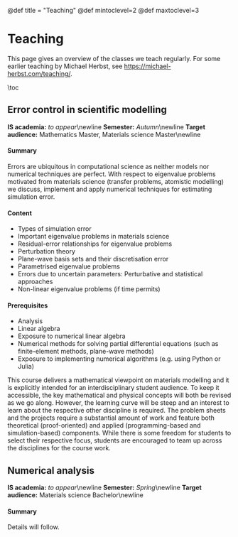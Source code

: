 @def title = "Teaching"
@def mintoclevel=2
@def maxtoclevel=3

# Teaching

This page gives an overview of the classes we teach regularly.
For some earlier teaching by Michael Herbst, see <https://michael-herbst.com/teaching/>.

\toc

## Error control in scientific modelling
**IS academia:** *to appear*\newline
**Semester:** *Autumn*\newline
**Target audience:** Mathematics Master, Materials science Master\newline

#### Summary
Errors are ubiquitous in computational science as neither models nor numerical
techniques are perfect. With respect to eigenvalue problems motivated from
materials science (transfer problems, atomistic modelling) we discuss,
implement and apply numerical techniques for estimating simulation error.

#### Content
* Types of simulation error
* Important eigenvalue problems in materials science
* Residual-error relationships for eigenvalue problems
* Perturbation theory
* Plane-wave basis sets and their discretisation error
* Parametrised eigenvalue problems
* Errors due to uncertain parameters: Perturbative and statistical approaches
* Non-linear eigenvalue problems (if time permits)

#### Prerequisites
* Analysis
* Linear algebra
* Exposure to numerical linear algebra
* Numerical methods for solving partial differential equations (such as finite-element methods, plane-wave methods)
* Exposure to implementing numerical algorithms (e.g. using Python or Julia)

This course delivers a mathematical viewpoint on materials modelling and it is
explicitly intended for an interdisciplinary student audience. To keep it
accessible, the key mathematical and physical concepts will both be revised as
we go along. However, the learning curve will be steep and an interest to learn
about the respective other discipline is required. The problem sheets and the
projects require a substantial amount of work and feature both theoretical
(proof-oriented) and applied (programming-based and simulation-based)
components. While there is some freedom for students to select their respective
focus, students are encouraged to team up across the disciplines for the course
work.

## Numerical analysis
**IS academia:** *to appear*\newline
**Semester:** *Spring*\newline
**Target audience:** Materials science Bachelor\newline

#### Summary
Details will follow.

